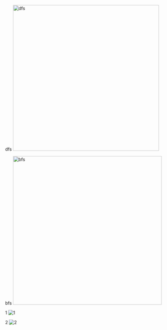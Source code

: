 dfs
<img width="468" alt="dfs" src="https://github.com/user-attachments/assets/38a5afff-2140-4660-948d-a57bed53a0c0" />

bfs
<img width="477" alt="bfs" src="https://github.com/user-attachments/assets/d0c1f538-74df-4339-8680-472ca5a71529" />

1
![1](https://github.com/user-attachments/assets/f768e973-9e76-4a7b-95e1-48038c0c8705)

2
![2](https://github.com/user-attachments/assets/054a04aa-8240-41a0-83fb-dda8d6afebbb)
